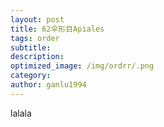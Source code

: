 ```yaml
---
layout: post
title: 62伞形目Apiales
tags: order    
subtitle: 
description: 
optimized_image: /img/ordrr/.png
category: 
author: ganlu1994  
---
```



lalala